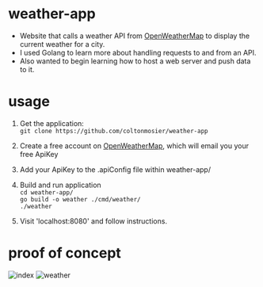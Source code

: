 # weather-app
* Website that calls a weather API from [OpenWeatherMap](https://home.openweathermap.org/) to display the current weather for a city.
* I used Golang to learn more about handling requests to and from an API.
* Also wanted to begin learning how to host a web server and push data to it.
# usage
1. Get the application:  
`git clone https://github.com/coltonmosier/weather-app`

2. Create a free account on [OpenWeatherMap](https://home.openweathermap.org/), which will email you your free ApiKey
3. Add your ApiKey to the .apiConfig file within weather-app/
4. Build and run application  
`cd weather-app/`  
`go build -o weather ./cmd/weather/`  
`./weather`
5. Visit 'localhost:8080' and follow instructions.

# proof of concept
![index](https://user-images.githubusercontent.com/48069930/192921740-2ada7582-2d1c-4af5-999e-f70a5dec5551.png)
![weather](https://user-images.githubusercontent.com/48069930/192921743-6cf960c8-7581-4dcd-99c5-74e516f4421f.png)
